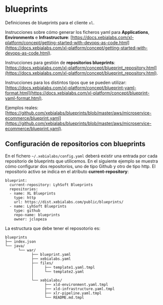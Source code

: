 # blueprints

Definiciones de blueprints para el cliente `xl`.

Instrucciones sobre cómo generar los ficheros yaml para **Applications**, **Environments** e **Infrastructure**: [https://docs.xebialabs.com/xl-platform/concept/getting-started-with-devops-as-code.html](https://docs.xebialabs.com/xl-platform/concept/getting-started-with-devops-as-code.html).

Instrucciones para gestión de **repositorios blueprints**: [https://docs.xebialabs.com/xl-platform/concept/blueprint_repository.html](https://docs.xebialabs.com/xl-platform/concept/blueprint_repository.html).

Instrucciones para los distintos tipos que se pueden utilizar: [https://docs.xebialabs.com/xl-platform/concept/blueprint-yaml-format.html](https://docs.xebialabs.com/xl-platform/concept/blueprint-yaml-format.html).

Ejemplos reales: [https://github.com/xebialabs/blueprints/blob/master/aws/microservice-ecommerce/blueprint.yaml](https://github.com/xebialabs/blueprints/blob/master/aws/microservice-ecommerce/blueprint.yaml).

## Configuración de repositorios con blueprints

En el fichero `~/.xebialabs/config.yaml` deberá existir una entrada por cada repositorio de blueprints que utilicemos. En el siguiente ejemplo se muestra cómo configurar dos repositorios, uno de tipo Github y otro de tipo http. El repositorio activo se indica en el atributo **current-repository**:

```
blueprint:
  current-repository: LyhSoft Blueprints
  repositories:
  - name: XL Blueprints
    type: http
    url: https://dist.xebialabs.com/public/blueprints/
  - name: LyhSoft Blueprints
    type: github
    repo-name: blueprints
    owner: jclopeza
```

La estructura que debe tener el reposotorio es:
```
blueprints
├── index.json
└── java/
      └── war/
            ├── blueprint.yaml
            ├── xebialabs.yaml
            ├── files/
            │     ├── template1.yaml.tmpl
            │     └── template2.yaml
            │
            └── xebialabs/
                  ├── xld-environment.yaml.tmpl
                  ├── xld-infrastructure.yaml.tmpl
                  ├── xlr-pipeline.yaml.tmpl
                  └── README.md.tmpl
```
